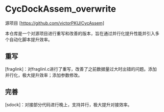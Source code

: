 # CycDockAssem_overwrite

源项目 [https://github.com/victorPKU/CycAssem]

本仓库是一个对源项目进行重写和改善的版本，旨在通过并行化提升性能并引入多个自动化脚本提升效率。

## 重写

[fraglink]：对fraglinl.c进行了重写，改善了之前数据量过大时出错的问题。添加并行化，极大提升效率；添加参数修改。


## 完善
[sdock]：对接部分代码进行晚上，支持并行，极大提升对接效率。



